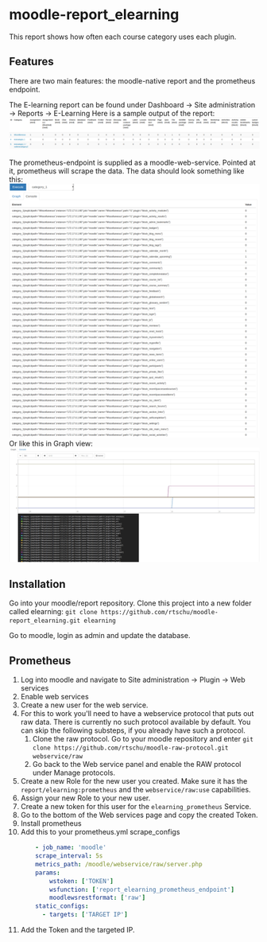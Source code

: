 # moodle-report_elearning

This report shows how often each course category uses each plugin.

## Features
There are two main features: the moodle-native report and the prometheus endpoint.
    
The E-learning report can be found under Dashboard -> Site administration -> Reports -> E-Learning
Here is a sample output of the report:
![Sample report output](pix/report-example.png)
    
The prometheus-endpoint is supplied as a moodle-web-service. Pointed at it, prometheus will scrape the data.
The data should look something like this:
![Sample report output](pix/prometheus_sample_list_data.png)
Or like this in Graph view:
![Sample report output](pix/prometheus_sample_graph_data.png)

## Installation

Go into your moodle/report repository.
Clone this project into a new folder called elearning: `git clone https://github.com/rtschu/moodle-report_elearning.git elearning`
    
Go to moodle, login as admin and update the database.
    
## Prometheus

1. Log into moodle and navigate to Site administration -> Plugin -> Web services
2. Enable web services
3. Create a new user for the web service.
4. For this to work you'll need to have a webservice protocol that puts out raw data. There is currently no such protocol available by default. You can skip the following substeps, if you already have such a protocol.
    1. Clone the raw protocol. Go to your moodle repository and enter `git clone https://github.com/rtschu/moodle-raw-protocol.git webservice/raw`
    2. Go back to the Web service panel and enable the RAW protocol under Manage protocols.
5. Create a new Role for the new user you created. Make sure it has the `report/elearning:prometheus` and the `webservice/raw:use` capabilities.
6. Assign your new Role to your new user.
7. Create a new token for this user for the `elearning_prometheus` Service.
8. Go to the bottom of the Web services page and copy the created Token.
9. Install prometheus
10. Add this to your prometheus.yml scrape_configs
    ```yml 
        - job_name: 'moodle'
        scrape_interval: 5s
        metrics_path: /moodle/webservice/raw/server.php
        params:
            wstoken: ['TOKEN']
            wsfunction: ['report_elearning_prometheus_endpoint']
            moodlewsrestformat: ['raw']
        static_configs:
          - targets: ['TARGET IP']
    ```      
11. Add the Token and the targeted IP.
